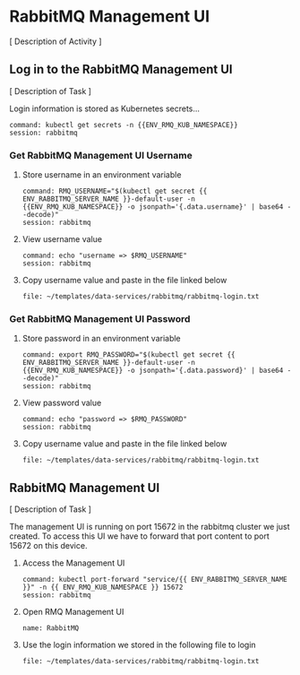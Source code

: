 # RabbitMQ Management UI
[ Description of Activity ]

## Log in to the RabbitMQ Management UI
[ Description of Task ]

Login information is stored as Kubernetes secrets...


```terminal:execute
command: kubectl get secrets -n {{ENV_RMQ_KUB_NAMESPACE}}
session: rabbitmq
```

### Get RabbitMQ Management UI Username
1. Store username in an environment variable

    ```terminal:execute 
    command: RMQ_USERNAME="$(kubectl get secret {{ ENV_RABBITMQ_SERVER_NAME }}-default-user -n {{ENV_RMQ_KUB_NAMESPACE}} -o jsonpath='{.data.username}' | base64 --decode)" 
    session: rabbitmq 
    ```

2. View username value

    ```terminal:execute 
    command: echo "username => $RMQ_USERNAME" 
    session: rabbitmq 
    ```

3.  Copy username value and paste in the file linked below

    ```editor:open-file
    file: ~/templates/data-services/rabbitmq/rabbitmq-login.txt
    ```

### Get RabbitMQ Management UI Password

1. Store password in an environment variable

    ```terminal:execute 
    command: export RMQ_PASSWORD="$(kubectl get secret {{ ENV_RABBITMQ_SERVER_NAME }}-default-user -n {{ENV_RMQ_KUB_NAMESPACE}} -o jsonpath='{.data.password}' | base64 --decode)" 
    session: rabbitmq 
    ```

2. View password value

    ```terminal:execute 
    command: echo "password => $RMQ_PASSWORD"
    session: rabbitmq 
    ```

3.  Copy username value and paste in the file linked below

    ```editor:open-file
    file: ~/templates/data-services/rabbitmq/rabbitmq-login.txt
    ```


## RabbitMQ Management UI
[ Description of Task ]

The management UI is running on port 15672 in the rabbitmq cluster we just created. To access this UI we have to forward that port content to port 15672 on this device.

1. Access the Management UI
    ```terminal:execute 
    command: kubectl port-forward "service/{{ ENV_RABBITMQ_SERVER_NAME }}" -n {{ ENV_RMQ_KUB_NAMESPACE }} 15672 
    session: rabbitmq 
    ```
2. Open RMQ Management UI

    ```dashboard:open-dashboard 
    name: RabbitMQ 
    ```
3. Use the login information we stored in the following file to login

    ```editor:open-file
    file: ~/templates/data-services/rabbitmq/rabbitmq-login.txt
    ```

<!-- Note: You cannot use colons incode blocks. The code block are treated as yamls and they will not be interepetted correcting if ther is a stray colon.  -->
